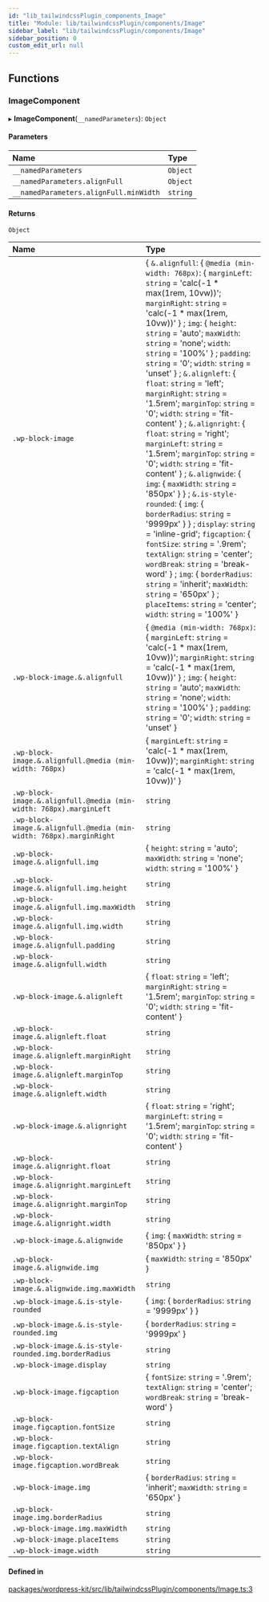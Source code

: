 ```yaml
---
id: "lib_tailwindcssPlugin_components_Image"
title: "Module: lib/tailwindcssPlugin/components/Image"
sidebar_label: "lib/tailwindcssPlugin/components/Image"
sidebar_position: 0
custom_edit_url: null
---
```


## Functions

### ImageComponent

▸ **ImageComponent**(`__namedParameters`): `Object`

#### Parameters

| Name | Type |
| :------ | :------ |
| `__namedParameters` | `Object` |
| `__namedParameters.alignFull` | `Object` |
| `__namedParameters.alignFull.minWidth` | `string` |

#### Returns

`Object`

| Name | Type |
| :------ | :------ |
| `.wp-block-image` | { `&.alignfull`: { `@media (min-width: 768px)`: { `marginLeft`: `string` = 'calc(-1 * max(1rem, 10vw))'; `marginRight`: `string` = 'calc(-1 * max(1rem, 10vw))' } ; `img`: { `height`: `string` = 'auto'; `maxWidth`: `string` = 'none'; `width`: `string` = '100%' } ; `padding`: `string` = '0'; `width`: `string` = 'unset' } ; `&.alignleft`: { `float`: `string` = 'left'; `marginRight`: `string` = '1.5rem'; `marginTop`: `string` = '0'; `width`: `string` = 'fit-content' } ; `&.alignright`: { `float`: `string` = 'right'; `marginLeft`: `string` = '1.5rem'; `marginTop`: `string` = '0'; `width`: `string` = 'fit-content' } ; `&.alignwide`: { `img`: { `maxWidth`: `string` = '850px' }  } ; `&.is-style-rounded`: { `img`: { `borderRadius`: `string` = '9999px' }  } ; `display`: `string` = 'inline-grid'; `figcaption`: { `fontSize`: `string` = '.9rem'; `textAlign`: `string` = 'center'; `wordBreak`: `string` = 'break-word' } ; `img`: { `borderRadius`: `string` = 'inherit'; `maxWidth`: `string` = '650px' } ; `placeItems`: `string` = 'center'; `width`: `string` = '100%' } |
| `.wp-block-image.&.alignfull` | { `@media (min-width: 768px)`: { `marginLeft`: `string` = 'calc(-1 * max(1rem, 10vw))'; `marginRight`: `string` = 'calc(-1 * max(1rem, 10vw))' } ; `img`: { `height`: `string` = 'auto'; `maxWidth`: `string` = 'none'; `width`: `string` = '100%' } ; `padding`: `string` = '0'; `width`: `string` = 'unset' } |
| `.wp-block-image.&.alignfull.@media (min-width: 768px)` | { `marginLeft`: `string` = 'calc(-1 * max(1rem, 10vw))'; `marginRight`: `string` = 'calc(-1 * max(1rem, 10vw))' } |
| `.wp-block-image.&.alignfull.@media (min-width: 768px).marginLeft` | `string` |
| `.wp-block-image.&.alignfull.@media (min-width: 768px).marginRight` | `string` |
| `.wp-block-image.&.alignfull.img` | { `height`: `string` = 'auto'; `maxWidth`: `string` = 'none'; `width`: `string` = '100%' } |
| `.wp-block-image.&.alignfull.img.height` | `string` |
| `.wp-block-image.&.alignfull.img.maxWidth` | `string` |
| `.wp-block-image.&.alignfull.img.width` | `string` |
| `.wp-block-image.&.alignfull.padding` | `string` |
| `.wp-block-image.&.alignfull.width` | `string` |
| `.wp-block-image.&.alignleft` | { `float`: `string` = 'left'; `marginRight`: `string` = '1.5rem'; `marginTop`: `string` = '0'; `width`: `string` = 'fit-content' } |
| `.wp-block-image.&.alignleft.float` | `string` |
| `.wp-block-image.&.alignleft.marginRight` | `string` |
| `.wp-block-image.&.alignleft.marginTop` | `string` |
| `.wp-block-image.&.alignleft.width` | `string` |
| `.wp-block-image.&.alignright` | { `float`: `string` = 'right'; `marginLeft`: `string` = '1.5rem'; `marginTop`: `string` = '0'; `width`: `string` = 'fit-content' } |
| `.wp-block-image.&.alignright.float` | `string` |
| `.wp-block-image.&.alignright.marginLeft` | `string` |
| `.wp-block-image.&.alignright.marginTop` | `string` |
| `.wp-block-image.&.alignright.width` | `string` |
| `.wp-block-image.&.alignwide` | { `img`: { `maxWidth`: `string` = '850px' }  } |
| `.wp-block-image.&.alignwide.img` | { `maxWidth`: `string` = '850px' } |
| `.wp-block-image.&.alignwide.img.maxWidth` | `string` |
| `.wp-block-image.&.is-style-rounded` | { `img`: { `borderRadius`: `string` = '9999px' }  } |
| `.wp-block-image.&.is-style-rounded.img` | { `borderRadius`: `string` = '9999px' } |
| `.wp-block-image.&.is-style-rounded.img.borderRadius` | `string` |
| `.wp-block-image.display` | `string` |
| `.wp-block-image.figcaption` | { `fontSize`: `string` = '.9rem'; `textAlign`: `string` = 'center'; `wordBreak`: `string` = 'break-word' } |
| `.wp-block-image.figcaption.fontSize` | `string` |
| `.wp-block-image.figcaption.textAlign` | `string` |
| `.wp-block-image.figcaption.wordBreak` | `string` |
| `.wp-block-image.img` | { `borderRadius`: `string` = 'inherit'; `maxWidth`: `string` = '650px' } |
| `.wp-block-image.img.borderRadius` | `string` |
| `.wp-block-image.img.maxWidth` | `string` |
| `.wp-block-image.placeItems` | `string` |
| `.wp-block-image.width` | `string` |

#### Defined in

[packages/wordpress-kit/src/lib/tailwindcssPlugin/components/Image.ts:3](https://github.com/CobyPear/decoupled-kit-js/blob/1d4dd35e/packages/wordpress-kit/src/lib/tailwindcssPlugin/components/Image.ts#L3)

